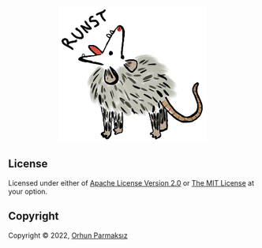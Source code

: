 <a href="https://github.com/orhun/runst">
  <center>
    <img src="assets/runst-logo.jpg" width="300">
  </center>
</a>

## License

Licensed under either of [Apache License Version 2.0](http://www.apache.org/licenses/LICENSE-2.0) or [The MIT License](http://opensource.org/licenses/MIT) at your option.

## Copyright

Copyright © 2022, [Orhun Parmaksız](mailto:orhunparmaksiz@gmail.com)
